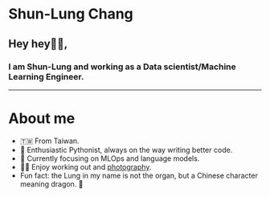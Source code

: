 # Shun-Lung Chang

## Hey hey👋🏻, 

### I am Shun-Lung and working as a Data scientist/Machine Learning Engineer.
---

# About me

- 🇹🇼 From Taiwan.
- 🐍 Enthusiastic Pythonist, always on the way writing better code.
- 🔬 Currently focusing on MLOps and language models.
- 💪🏼 Enjoy working out and [photography](https://www.flickr.com/photos/slchangtw/).
- Fun fact: the Lung in my name is not the organ, but a Chinese character meaning dragon. 🐉

